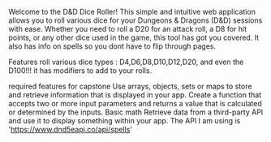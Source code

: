 Welcome to the D&D Dice Roller! This simple and intuitive web application allows you to roll various dice for your Dungeons & Dragons (D&D) sessions with ease.
 Whether you need to roll a D20 for an attack roll, a D8 for hit points, or any other dice used in the game, this tool has got you covered.
 It also has info on spells so you dont have to flip through pages.

 Features
 roll various dice types : D4,D6,D8,D10,D12,D20, and even the D100!!!
 it has modifiers to add to your rolls.

required features for capstone
Use arrays, objects, sets or maps to store and retrieve information that is displayed in your app.
Create a function that accepts two or more input parameters and returns a value that is calculated or determined by the inputs.  Basic math 
Retrieve data from a third-party API and use it to display something within your app. The API I am using is 'https://www.dnd5eapi.co/api/spells'